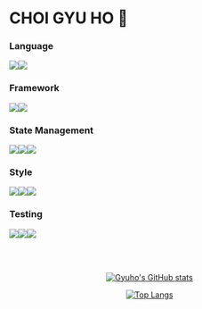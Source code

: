 # CHOI GYU HO 🙂

### Language
<img src="https://img.shields.io/badge/JavaScript-F7DF1E?style=for-the-badge&logo=javaScript&logoColor=white"><img src="https://img.shields.io/badge/TypeScript-3178C6?style=for-the-badge&logo=TypeScript&logoColor=white"><br>

### Framework
<img src="https://img.shields.io/badge/React-61DAFB?style=for-the-badge&logo=React&logoColor=white"><img src="https://img.shields.io/badge/Next.js-222222?style=for-the-badge&logo=Next.js&logoColor=white">

### State Management
<img src="https://img.shields.io/badge/Redux-764ABC?style=for-the-badge&logo=Redux&logoColor=white"><img src="https://img.shields.io/badge/Redux--Saga-999999?style=for-the-badge&logo=Redux-Saga&logoColor=white"><img src="https://img.shields.io/badge/React--Query-FF4154?style=for-the-badge&logo=React-query&logoColor=white"><br>

### Style
<img src="https://img.shields.io/badge/Scss-cc6699?style=for-the-badge&logo=sass&logoColor=white"><img src="https://img.shields.io/badge/Styled--components-db7093?style=for-the-badge&logo=styled-components&logoColor=white"><img src="https://img.shields.io/badge/tailwind%20css-06B6D4?style=for-the-badge&logo=Tailwind-CSS&logoColor=white">

### Testing
<img src="https://img.shields.io/badge/Jest-c21325?style=for-the-badge&logo=Jest&logoColor=white"><img src="https://img.shields.io/badge/testing--library-e33332?style=for-the-badge&logo=testing library&logoColor=white"><img src="https://img.shields.io/badge/mock%20service%20worker-9a8555?style=for-the-badge&logoColor=white">
  
<br><br>
<div align="center"> 
 
[![Gyuho's GitHub stats](https://github-readme-stats-sigma-five.vercel.app/api?username=gyuhoBest&count_private=true&theme=tokyonight)](https://github.com/gyuhoBest/github-readme-stats)
  
[![Top Langs](https://github-readme-stats-sigma-five.vercel.app/api/top-langs/?username=gyuhoBest&layout=compact)](https://github.com/gyuhoBest/github-readme-stats)

  <!--[![Solved.ac Profile](http://mazassumnida.wtf/api/v2/generate_badge?boj=tt8784)](https://solved.ac/tt8784/)-->
</div>
<!--
**gyuhoBest/gyuhoBest** is a ✨ _special_ ✨ repository because its `README.md` (this file) appears on your GitHub profile.

Here are some ideas to get you started:

- 🔭 I’m currently working on ...
- 🌱 I’m currently learning ...
- 👯 I’m looking to collaborate on ...
- 🤔 I’m looking for help with ...
- 💬 Ask me about ...
- 📫 How to reach me: ...
- 😄 Pronouns: ...
- ⚡ Fun fact: ...
-->

